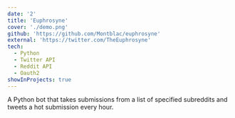 ```yaml
---
date: '2'
title: 'Euphrosyne'
cover: './demo.png'
github: 'https://github.com/Montblac/euphrosyne'
external: 'https://twitter.com/TheEuphrosyne'
tech:
  - Python
  - Twitter API
  - Reddit API
  - Oauth2
showInProjects: true
---
```


A Python bot that takes submissions from a list of specified subreddits and tweets a hot submission every hour.
